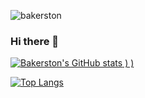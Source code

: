 ![bakerston](https://komarev.com/ghpvc/?username=bakerston)  


### Hi there 👋



<!--
**bakerston/bakerston** is a ✨ _special_ ✨ repository because its `README.md` (this file) appears on your GitHub profile.

Here are some ideas to get you started:

- 🔭 I’m currently working on ...
- 🌱 I’m currently learning ...
- 👯 I’m looking to collaborate on ...
- 🤔 I’m looking for help with ...
- 💬 Ask me about ...
- 📫 How to reach me: ...
- 😄 Pronouns: ...
- ⚡ Fun fact: ...
-->


[![Bakerston's GitHub stats](https://github-readme-stats.vercel.app/api?username=bakerston&show_icons=true&theme=tokyonight)
)
)](https://github.com/bakerston/github-readme-stats)

[![Top Langs](https://github-readme-stats.vercel.app/api/top-langs/?username=bakerston&hide=jupyter%20notebook,html,matlab&theme=tokyonight)](https://github.com/anuraghazra/github-readme-stats)

